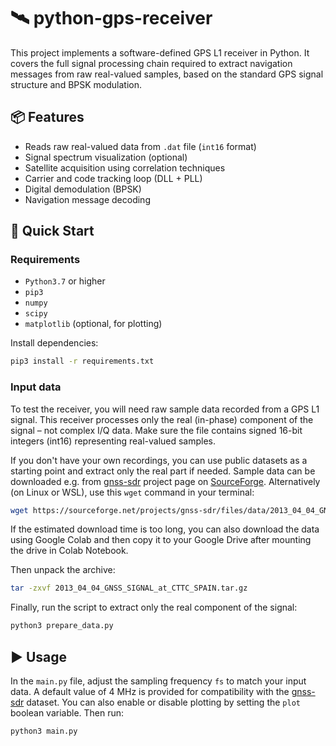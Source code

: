 # 🛰️ python-gps-receiver

This project implements a software-defined GPS L1 receiver in Python. It covers the full signal processing chain required to extract navigation messages from raw real-valued samples, based on the standard GPS signal structure and BPSK modulation.

## 📦 Features
- Reads raw real-valued data from `.dat` file (`int16` format)
- Signal spectrum visualization (optional)
- Satellite acquisition using correlation techniques
- Carrier and code tracking loop (DLL + PLL)
- Digital demodulation (BPSK)
- Navigation message decoding

## 🚀 Quick Start

### Requirements
- `Python3.7` or higher
- `pip3`
- `numpy`
- `scipy`
- `matplotlib` (optional, for plotting)

Install dependencies:
```bash
pip3 install -r requirements.txt
```

### Input data
To test the receiver, you will need raw sample data recorded from a GPS L1 signal. This receiver processes only the real (in-phase) component of the signal – not complex I/Q data. Make sure the file contains signed 16-bit integers (int16) representing real-valued samples.

If you don't have your own recordings, you can use public datasets as a starting point and extract only the real part if needed. Sample data can be downloaded e.g. from [gnss-sdr](https://github.com/gnss-sdr/gnss-sdr) project page on [SourceForge](https://sourceforge.net/projects/gnss-sdr/files/data/). Alternatively (on Linux or WSL), use this `wget` command in your terminal:
```bash
wget https://sourceforge.net/projects/gnss-sdr/files/data/2013_04_04_GNSS_SIGNAL_at_CTTC_SPAIN.tar.gz
```
If the estimated download time is too long, you can also download the data using Google Colab and then copy it to your Google Drive after mounting the drive in Colab Notebook.

Then unpack the archive:
```bash
tar -zxvf 2013_04_04_GNSS_SIGNAL_at_CTTC_SPAIN.tar.gz
```

Finally, run the script to extract only the real component of the signal:
```python
python3 prepare_data.py
```

## ▶️ Usage
In the `main.py` file, adjust the sampling frequency `fs` to match your input data. A default value of 4 MHz is provided for compatibility with the [gnss-sdr](https://github.com/gnss-sdr/gnss-sdr) dataset. You can also enable or disable plotting by setting the `plot` boolean variable. Then run:
```python
python3 main.py
```
